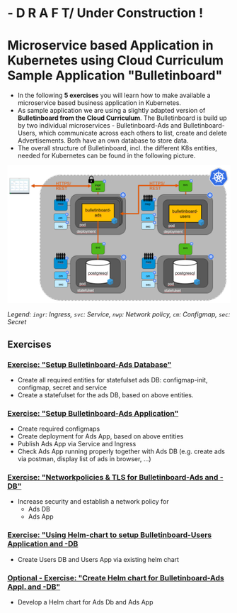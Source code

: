 # - D R A F T/ Under Construction !

# Microservice based Application in Kubernetes using Cloud Curriculum Sample Application "Bulletinboard"
- In the following **5 exercises** you will learn how to make available a microservice based business application in Kubernetes. 
- As sample application we are using a slightly adapted version of **Bulletinboard from the Cloud Curriculum**. The Bulletinboard is build up by two individual microservices - Bulletinboard-Ads and Bulletinboard-Users, which communicate across each others to list, create and delete Advertisements. Both have an own database to store data.
- The overall structure of Bulletinboard, incl. the different K8s entities, needed for Kubernetes can be found in the following picture.

<img src="images/k8s-bulletinboard-target-picture-detail-3.png" width="800" />

_Legend: `ingr`: Ingress, `svc`: Service, `nwp`: Network policy, `cm`: Configmap, `sec`: Secret_

## Exercises
### [Exercise: "Setup Bulletinboard-Ads Database"](exercise_01_ads_db.md)
- Create all required entities for statefulset ads DB: configmap-init, configmap, secret and service
- Create a statefulset for the ads DB, based on above entities.


### [Exercise: "Setup Bulletinboard-Ads Application"](exercise_02_ads_app.md)
- Create required configmaps
- Create deployment for Ads App, based on above entities
- Publish Ads App via Service and Ingress
- Check Ads App running properly together with Ads DB (e.g. create ads via postman, display list of ads in browser, ...)

### [Exercise: "Networkpolicies & TLS for Bulletinboard-Ads and -DB"](exercise_03_ads_app_and_db_networkpolicy.md)
- Increase security and establish a network policy for
  - Ads DB
  - Ads App

### [Exercise: "Using Helm-chart to setup Bulletinboard-Users Application and -DB](exercise_04_users_app_and_db_by_helm.md)
- Create Users DB and Users App via existing helm chart


### [Optional - Exercise: "Create Helm chart for Bulletinboard-Ads Appl. and -DB"](exercise_05_ads_helm_chart.md)
- Develop a Helm chart for Ads Db and Ads App


